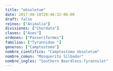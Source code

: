 ```yaml
---
title: "obsoletum"
date: 2017-08-18T20:46:32-06:00
draft: false
reinos: ["Animalia"]
divisiones: ["Chordata"]
clases: ["Aves"]
ordenes: ["Passeriformes"]
familias: ["Tyrannidae "]
generos: ["Camptostoma"]
nombre_cientifico: "Camptostoma obsoletum"
nombre_comun: "Mosquerito Silbador"
nombre_ingles: "Southern Beardless-Tyrannulet"
---
```

